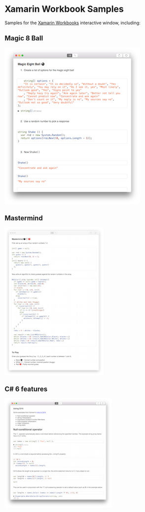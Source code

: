 Xamarin Workbook Samples
=========

Samples for the [Xamarin Workbooks](https://developer.xamarin.com/guides/cross-platform/workbooks/)
interactive window, including:

## Magic 8 Ball

![](Screenshots/8ball-inspector-sml.png)

## Mastermind

![](Screenshots/mastermind-inspector-sml.png)

## C# 6 features

![](Screenshots/csharp6-inspector-sml.png)
